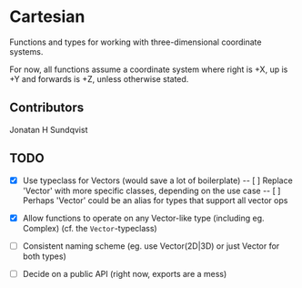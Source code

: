 Cartesian
=========
Functions and types for working with three-dimensional coordinate systems.

For now, all functions assume a coordinate system where right is +X, up is +Y and forwards is +Z, unless otherwise stated.

Contributors
------------
Jonatan H Sundqvist


TODO
----
- [x] Use typeclass for Vectors (would save a lot of boilerplate)
      -- [ ] Replace 'Vector' with more specific classes, depending on the use case
      -- [ ] Perhaps 'Vector' could be an alias for types that support all vector ops
- [x] Allow functions to operate on any Vector-like type (including eg. Complex) (cf. the `Vector`-typeclass)
- [ ] Consistent naming scheme (eg. use Vector(2D|3D) or just Vector for both types)

- [ ] Decide on a public API (right now, exports are a mess)